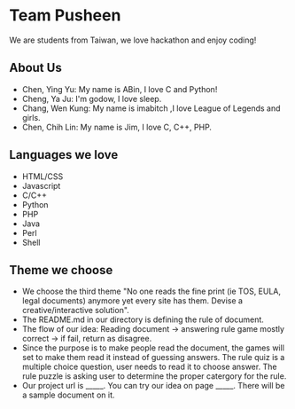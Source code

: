 
# Team Pusheen

We are students from Taiwan, we love hackathon and enjoy coding!

## About Us

- Chen, Ying Yu: My name is ABin, I love C and Python!
- Cheng, Ya Ju: I'm godow, I love sleep.
- Chang, Wen Kung: My name is imabitch ,I love League of Legends and girls.
- Chen, Chih Lin: My name is Jim,  I love C, C++, PHP.

## Languages we love
- HTML/CSS
- Javascript
- C/C++
- Python
- PHP
- Java
- Perl
- Shell

## Theme we choose
- We choose the third theme "No one reads the fine print (ie TOS, EULA, legal documents) anymore yet every site has them. Devise a creative/interactive solution".
- The README.md in our directory is defining the rule of document.
- The flow of our idea: Reading document -> answering rule game mostly correct -> if fail, return as disagree.
- Since the purpose is to make people read the document, the games will set to make them read it instead of guessing answers. The rule quiz is a multiple choice question, user needs to read it to choose answer. The rule puzzle is asking user to determine the proper catergory for the rule.
- Our project url is _____. You can try our idea on page _____. There will be a sample document on it.
